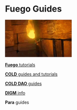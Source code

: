 # Fuego Guides
![](https://raw.githubusercontent.com/usexfg/fuego-data/refs/heads/master/images/guardiansoftheflame.gif)


[<b>Fuego</b> tutorials](https://github.com/usexfg/Guides/wiki)

[<b>COLD</b> guides and tutorials](https://github.com/usexfg/COLD-DAO/wiki)

[<b>COLD DAO</b> guides](https://github.com/usexfg/COLD-DAO/wiki)

[<b>DIGM</b> info](https://bitcointalk.org/index.php?topic=5285130.msg55474706#msg55474706)

<b>Para</b> guides
